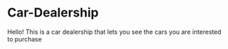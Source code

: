 # Car-Dealership
Hello! This is a car dealership that lets you see the cars you are interested to purchase
